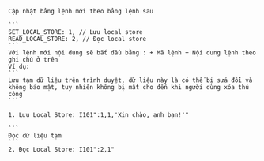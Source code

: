     Cập nhật bảng lệnh mới theo bảng lệnh sau
    
    ```
    SET_LOCAL_STORE: 1, // Lưu local store
    READ_LOCAL_STORE: 2, // Đọc local store
    ```
    Với lệnh mới nội dung sẽ bắt đầu bằng : + Mã lệnh + Nội dung lệnh theo ghi chú ở trên
    Ví dụ: 
    ```
    Lưu tạm dữ liệu trên trình duyệt, dữ liệu này là có thể bị sửa đổi và không bảo mật, tuy nhiên không bị mất cho đến khi người dùng xóa thủ công
    ```
    
    1. Lưu Local Store: I101":1,1,'Xin chào, anh bạn!'"
    
    ```
    Đọc dữ liệu tạm
    ```
    2. Đọc Local Store: I101":2,1"
